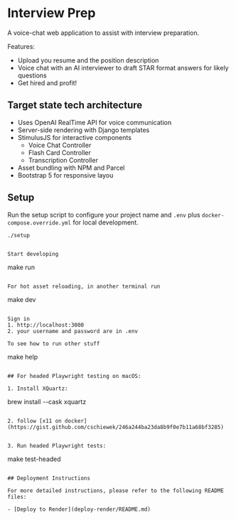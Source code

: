 # Interview Prep

A voice-chat web application to assist with interview preparation.

Features:
- Upload you resume and the position description
- Voice chat with an AI interviewer to draft STAR format answers for likely questions
- Get hired and profit!

## Target state tech architecture
- Uses OpenAI RealTime API for voice communication
- Server-side rendering with Django templates
- StimulusJS for interactive components
    - Voice Chat Controller
    - Flash Card Controller
    - Transcription Controller
- Asset bundling with NPM and Parcel
- Bootstrap 5 for responsive layou

## Setup

Run the setup script to configure your project name and `.env` plus `docker-compose.override.yml` for local development.

```
./setup
```
```

Start developing

```
make run
```

For hot asset reloading, in another terminal run

```
make dev
```

Sign in 
1. http://localhost:3000
2. your username and password are in .env

To see how to run other stuff

```
make help
```

## For headed Playwright testing on macOS:

1. Install XQuartz:

   ```
   brew install --cask xquartz
   ```
   
2. follow [x11 on docker](https://gist.github.com/cschiewek/246a244ba23da8b9f0e7b11a68bf3285)


3. Run headed Playwright tests:
   ```
   make test-headed
   ```

## Deployment Instructions

For more detailed instructions, please refer to the following README files:

- [Deploy to Render](deploy-render/README.md)

